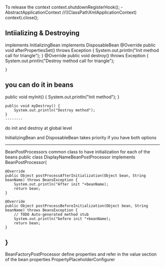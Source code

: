 To release the context
context.shutdownRegisterHook(); - AbstractApplicationContext
//((ClassPathXmlApplicationContext) context).close();

Intiializing & Destroying
---------------
implements InitializingBean
implements DisposableBean
@Override
	public void afterPropertiesSet() throws Exception {
		System.out.println("Init method call for triangle");
	}
	@Override
	public void destroy() throws Exception {
		System.out.println("Destroy method call for triangle");

	}

you can do it in beans
----------------------
<bean id="triangle" class="com.vtkrishn.spring.Triangle" parent="parentTriangle" init-method="myInit" destroy-method="myDestroy">

public void myInit() {
		System.out.println("Init method");
	}

	public void myDestroy() {
		System.out.println("Destroy method");
	}
	--------
  do init and destroy at global level

  <beans xmlns="http://www.springframework.org/schema/beans"
    default-init-method="myInit" default-destroy-method="myDestroy">

InitializingBean and DisposableBean takes priority if you have both options

-----------------
BeanPostProcessors
common class to have initialization for each of the beans
public class DisplayNameBeanPostProcessor implements BeanPostProcessor{

	@Override
	public Object postProcessAfterInitialization(Object bean, String beanName) throws BeansException {
		System.out.println("After init "+beanName);
		return bean;
	}

	@Override
	public Object postProcessBeforeInitialization(Object bean, String beanName) throws BeansException {
		// TODO Auto-generated method stub
		System.out.println("before init "+beanName);
		return bean;
	}
}
<bean class="com.vtkrishn.spring.DisplayNameBeanPostProcessor"/>
-----------
BeanFactoryPostProcessor
define properties and refer in the value section of the bean properties
PropertyPlaceholderConfigurer

<bean class="org.springframework.beans.factory.config.PropertyPlaceholderConfigurer">
<property name="locations" value="prop.properties"/>
</bean>

<bean id="point0" class="com.vtkrishn.spring.Point" scope="singleton" >
<property name="x" value="${pointA.pointX}" />
<property name="y" value="${pointA.pointY}" />
</bean>
